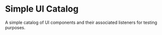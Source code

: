 # Simple UI Catalog
A simple catalog of UI components and their associated listeners for testing purposes.